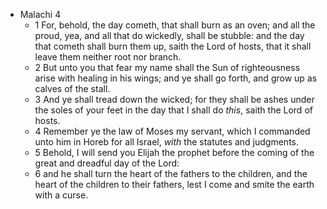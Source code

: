 - Malachi 4
	- 1 For, behold, the day cometh, that shall burn as an oven; and all the proud, yea, and all that do wickedly, shall be stubble: and the day that cometh shall burn them up, saith the Lord of hosts, that it shall leave them neither root nor branch.
	- 2 But unto you that fear my name shall the Sun of righteousness arise with healing in his wings; and ye shall go forth, and grow up as calves of the stall.
	- 3 And ye shall tread down the wicked; for they shall be ashes under the soles of your feet in the day that I shall do *this*, saith the Lord of hosts.
	- 4 Remember ye the law of Moses my servant, which I commanded unto him in Horeb for all Israel, *with* the statutes and judgments.
	- 5 Behold, I will send you Elijah the prophet before the coming of the great and dreadful day of the Lord:
	- 6 and he shall turn the heart of the fathers to the children, and the heart of the children to their fathers, lest I come and smite the earth with a curse.